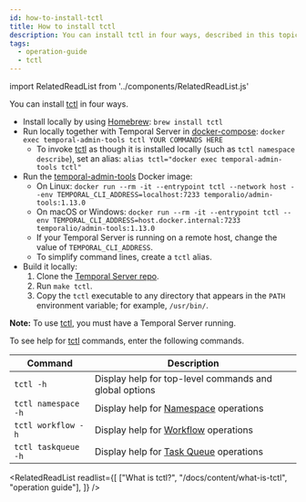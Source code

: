 ```yaml
---
id: how-to-install-tctl
title: How to install tctl
description: You can install tctl in four ways, described in this topic.
tags:
  - operation-guide
  - tctl
---
```


import RelatedReadList from '../components/RelatedReadList.js'

You can install [tctl](/docs/content/what-is-tctl) in four ways.

- Install locally by using [Homebrew](https://brew.sh/): `brew install tctl`
- Run locally together with Temporal Server in [docker-compose](https://github.com/temporalio/docker-compose): `docker exec temporal-admin-tools tctl YOUR COMMANDS HERE`
  - To invoke [tctl](/docs/content/what-is-tctl) as though it is installed locally (such as `tctl namespace describe`), set an alias: `alias tctl="docker exec temporal-admin-tools tctl"`
- Run the [temporal-admin-tools](https://hub.docker.com/r/temporalio/admin-tools) Docker image:
  - On Linux: `docker run --rm -it --entrypoint tctl --network host --env TEMPORAL_CLI_ADDRESS=localhost:7233 temporalio/admin-tools:1.13.0`
  - On macOS or Windows: `docker run --rm -it --entrypoint tctl --env TEMPORAL_CLI_ADDRESS=host.docker.internal:7233 temporalio/admin-tools:1.13.0`
  - If your Temporal Server is running on a remote host, change the value of `TEMPORAL_CLI_ADDRESS`.
  - To simplify command lines, create a `tctl` alias.
- Build it locally:
  1. Clone the [Temporal Server repo](https://github.com/temporalio/temporal).
  1. Run `make tctl`.
  1. Copy the `tctl` executable to any directory that appears in the `PATH` environment variable; for example, `/usr/bin/`.

**Note:** To use [tctl](/docs/content/what-is-tctl), you must have a Temporal Server running.

To see help for [tctl](/docs/content/what-is-tctl) commands, enter the following commands.

| Command             | Description                                                                  |
| ------------------- | ---------------------------------------------------------------------------- |
| `tctl -h`           | Display help for top-level commands and global options                       |
| `tctl namespace -h` | Display help for [Namespace](/docs/content/what-is-a-namespace) operations   |
| `tctl workflow -h`  | Display help for [Workflow](/docs/content/what-is-a-workflow) operations     |
| `tctl taskqueue -h` | Display help for [Task Queue](/docs/content/what-is-a-task-queue) operations |

<RelatedReadList
readlist={[
["What is tctl?", "/docs/content/what-is-tctl", "operation guide"],
]}
/>
